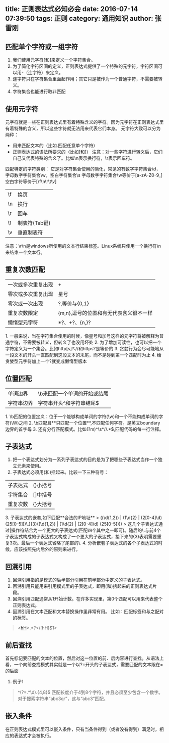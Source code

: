 title: 正则表达式必知必会
date: 2016-07-14 07:39:50
tags: 正则
category: 通用知识
author: 张雷刚
---

## 匹配单个字符或一组字符
  1. 我们使用元字符[和]来定义一个字符集合。
  2. 为了简化字符区间的定义，正则表达式提供了一个特殊的元字符，字符区间可以用-（连字符）来定义。
  3. 连字符只在字符集合里面起作用；其它只是被作为一个普通字符，不需要被转义。
  4. 字符集合也能进行取非匹配<!-- more -->

## 使用元字符
  元字符就是一些在正则表达式里有着特殊含义的字符。因为元字符在正则表达式里有着特殊的含义，所以这些字符就无法用来代表它们本身。
  元字符大致可以分为两种：
  * 用来匹配文本的（比如.匹配任意单个字符）
  * 正则表达式的语法所要求的（比如[和]）
  注意：对一些字符进行转义后，它们自己又代表特殊的含义了。比如\n表示换行符，\r表示回车符。

  匹配特定的字符类别：
  它是对字符集合使用的简化，常见的有数字字符集合\d，字母数字字符集合\w，空白字符集合\s
  字母数字字符集合\w等价于[a-zA-Z0-9_]
  空白字符等价于[\f\n\r\t\v]
  <table><tr><td>\f</td><td>换页</td></tr><tr><td>\n</td><td>换行</td></tr><tr><td>\r</td><td>回车</td></tr><tr><td>\t</td><td>制表符(Tab键)</td></tr><tr><td>\v</td><td>垂直制表符</td></tr></table>
  注意：\r\n是windows所使用的文本行结束标签。Linux系统只使用一个换行符\n来结束一个文本行。

## 重复次数匹配
   <table><tr><td>一次或多次重复出现</td><td>+</td></tr><tr><td>零次或多次重复出现</td><td>星号</td></tr><tr><td>零次或一次出现</td><td>?,等价与{0,1}</td></tr><tr><td>重复次数限定</td><td>{m,n},逗号的位置和有无代表含义很不一样</td></tr><tr><td>懒惰型元字符</td><td>*?、+?、{n,}?</td></tr></table>
   1. 一般来说，当在字符集合使用的时候，像星号和加号这样的元字符将被解释为普通字符，不需要被转义，但转义了也没用坏处
   2. 为了增加可读性，也可以把一个字符定义为一个集合。比如http[s]?://和https?是等价的
   3. 贪婪行为会尽可能地从一段文本的开头一直匹配到这段文本的末尾，而不是碰到第一个匹配时为止
   4. 给贪婪型元字符加上一个?就变成懒惰型版本

##  位置匹配
   <table><tr><td>单词边界</td><td>\b来匹配一个单词的开始或结尾</td></tr><tr><td>字符串边界</td><td>字符串开头^和字符串结尾$</td></tr></table>
   1. \b匹配的位置定义：位于一个能够构成单词的字符(\w)和一个不能构成单词的字符(\W)之间
   2. \b匹配且**只匹配一个位置**,不匹配任何字符。是英文boundary边界的首字母
   3. 还有分行匹配模式。比如(?m)^\s*//.*$,匹配代码的每一行注释。

##  子表达式
   1. 把一个表达式划分为一系列子表达式的目的是为了把哪些子表达式当作一个独立元素来使用。
   2. 子表达式必须用(和)括起来。比较一下三种符号：
   <table><tr><td>子表达式</td><td>()小括号</td></tr><tr><td>字符集合</td><td>[]中括号</td></tr><tr><td>重复次数</td><td>{}大括号</td></tr></table>
   3. 子表达式的嵌套,如下匹配**合法的IP地址**
      > ((\d{1,2}) | (1\d{2} | (2[0-4]\d) (25[0-5]))\.){3}((\d{1,2}) | (1\d{2} | (2[0-4]\d) (25[0-5])))
      > 这几个子表达式通过|操作符结合为一个更大的子表达式(匹配四个其中之一即可)。随后的\.与前4个子表达式构成的子表达式又构成了一个更大的子表达式，接下来的{3}表明需要重复3次。最后一个表达式省略了尾部的\.
   4. 分析嵌套子表达式的各个子表达式的时候，应该按照先内后外的原则来进行。

## 回溯引用
   1. 回溯引用指的是模式的后半部分引用在前半部分中定义的子表达式。
   2. 回溯引用只能用来引用模式里的子表达式，即用(和)括起来的正则表达式片段。
   3. 回溯引用匹配通常从1开始计数。在许多实现里，第0个匹配可以用来代表整个正则表达式。
   4. 回溯引用在文本匹配和文本替换操作里非常有用。
   比如：匹配标签和与之配对的标签。
   ><[hH]([1-6])>.*?</[hH]$1>

## 前后查找
   首先标记要匹配的文本的位置，然后对这一位置的前、后内容进行查找。从语法上看，一个向前查找模式其实就是一个以?=开头的子表达式，需要匹配的文本跟在=的后面
   1. 例子1
   >^(?=.*\d).{4,8}$ 
   >匹配长度介于4到8个字符，并且必须至少包含一个数字。对于搜索字符串“abc3qr”，这与“abc3”匹配。

## 嵌入条件
   在正则表达式模式里可以嵌入条件，只有当条件得到（或者没有得到）满足时，相应的表达式才会被执行。



